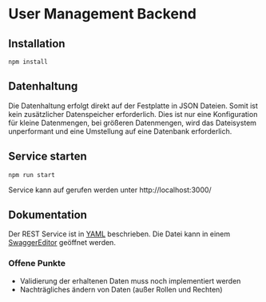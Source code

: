 # User Management Backend

## Installation

	npm install

## Datenhaltung
Die Datenhaltung erfolgt direkt auf der Festplatte in JSON Dateien. Somit ist kein zusätzlicher Datenspeicher erforderlich. 
Dies ist nur eine Konfiguration für kleine Datenmengen, bei größeren Datenmengen, wird das Dateisystem unperformant und eine Umstellung auf eine Datenbank erforderlich. 

## Service starten

	npm run start

Service kann auf gerufen werden unter http://localhost:3000/

## Dokumentation

Der REST Service ist in [YAML](./api.yaml) beschrieben. Die Datei kann in einem [SwaggerEditor](https://editor.swagger.io/) geöffnet werden. 

### Offene Punkte

* Validierung der erhaltenen Daten muss noch implementiert werden
* Nachträgliches ändern von Daten (außer Rollen und Rechten)
